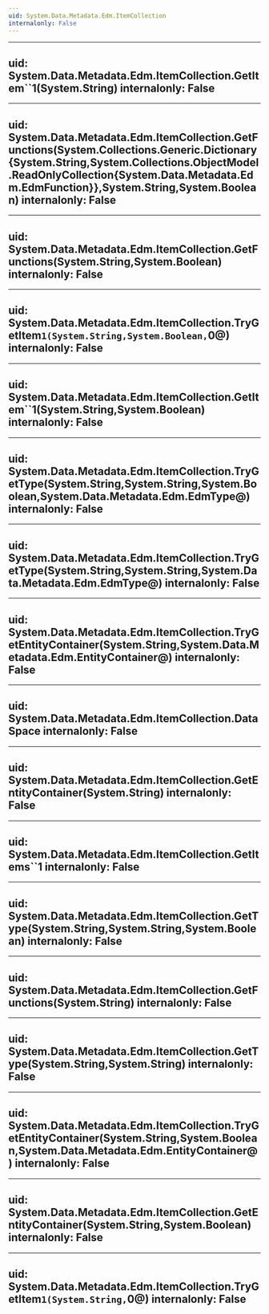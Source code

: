```yaml
---
uid: System.Data.Metadata.Edm.ItemCollection
internalonly: False
---
```


---
uid: System.Data.Metadata.Edm.ItemCollection.GetItem``1(System.String)
internalonly: False
---

---
uid: System.Data.Metadata.Edm.ItemCollection.GetFunctions(System.Collections.Generic.Dictionary{System.String,System.Collections.ObjectModel.ReadOnlyCollection{System.Data.Metadata.Edm.EdmFunction}},System.String,System.Boolean)
internalonly: False
---

---
uid: System.Data.Metadata.Edm.ItemCollection.GetFunctions(System.String,System.Boolean)
internalonly: False
---

---
uid: System.Data.Metadata.Edm.ItemCollection.TryGetItem``1(System.String,System.Boolean,``0@)
internalonly: False
---

---
uid: System.Data.Metadata.Edm.ItemCollection.GetItem``1(System.String,System.Boolean)
internalonly: False
---

---
uid: System.Data.Metadata.Edm.ItemCollection.TryGetType(System.String,System.String,System.Boolean,System.Data.Metadata.Edm.EdmType@)
internalonly: False
---

---
uid: System.Data.Metadata.Edm.ItemCollection.TryGetType(System.String,System.String,System.Data.Metadata.Edm.EdmType@)
internalonly: False
---

---
uid: System.Data.Metadata.Edm.ItemCollection.TryGetEntityContainer(System.String,System.Data.Metadata.Edm.EntityContainer@)
internalonly: False
---

---
uid: System.Data.Metadata.Edm.ItemCollection.DataSpace
internalonly: False
---

---
uid: System.Data.Metadata.Edm.ItemCollection.GetEntityContainer(System.String)
internalonly: False
---

---
uid: System.Data.Metadata.Edm.ItemCollection.GetItems``1
internalonly: False
---

---
uid: System.Data.Metadata.Edm.ItemCollection.GetType(System.String,System.String,System.Boolean)
internalonly: False
---

---
uid: System.Data.Metadata.Edm.ItemCollection.GetFunctions(System.String)
internalonly: False
---

---
uid: System.Data.Metadata.Edm.ItemCollection.GetType(System.String,System.String)
internalonly: False
---

---
uid: System.Data.Metadata.Edm.ItemCollection.TryGetEntityContainer(System.String,System.Boolean,System.Data.Metadata.Edm.EntityContainer@)
internalonly: False
---

---
uid: System.Data.Metadata.Edm.ItemCollection.GetEntityContainer(System.String,System.Boolean)
internalonly: False
---

---
uid: System.Data.Metadata.Edm.ItemCollection.TryGetItem``1(System.String,``0@)
internalonly: False
---
